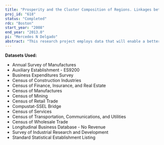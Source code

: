 ```yaml
---
title: "Prosperity and the Cluster Composition of Regions. Linkages between Rural and Urban Areas."
proj_id: "618"
status: "Completed"
rdc: "Boston"
start_year: "2008"
end_year: "2013.0"
pi: "Mercedes N Delgado"
abstract: "This research project employs data that will enable a better understanding of the impact a region’s economic composition has on its economic performance, the impact of diﬀerences in the geographic proﬁle of regions on this relationship, and the impact of the cluster composition and performance of neighboring regions on a region’s economic performance. Previous work on the relationship between cluster composition and the economic performance of regions and their clusters has revealed data limitations, in particular the signiﬁcant level of data suppression of industry-level data in smaller, largely rural regions. Using the economic census and the Longitudinal Business Database, this project will investigate the ability of a cluster concept of collocated industries (those linked through their supply chain and other agglomeration forces) to pro-vide an opportunity to publish regional aggregations with less need for disclosure suppressions. The project will further investigate the deﬁnitions of clusters and their development over time. The research will generate estimates of the economic performance of a region and its clusters. It aims at a more sophisticated understanding of linkages across clusters within a region and of linkages between regions, and to develop typologies of regional economies by cluster proﬁles and other dimensions."
---
```


**Datasets Used:**

  - Annual Survey of Manufactures 
  - Auxiliary Establishment - ES9200 
  - Business Expenditures Survey 
  - Census of Construction Industries 
  - Census of Finance, Insurance, and Real Estate 
  - Census of Manufactures 
  - Census of Mining 
  - Census of Retail Trade 
  - Compustat-SSEL Bridge 
  - Census of Services 
  - Census of Transportation, Communications, and Utilities 
  - Census of Wholesale Trade 
  - Longitudinal Business Database - No Revenue 
  - Survey of Industrial Research and Development 
  - Standard Statistical Establishment Listing 

